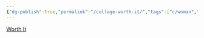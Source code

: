 ```yaml
---
{"dg-publish":true,"permalink":"/collage-worth-it/","tags":["c/woman","c/clock","c/brown","c/metal-finish"],"created":"2024-01-04T19:17:11.681-05:00","updated":"2024-01-04T19:17:41.184-05:00"}
---
```



[Worth It](https://www.instagram.com/p/CW57U6_LXoe/)
